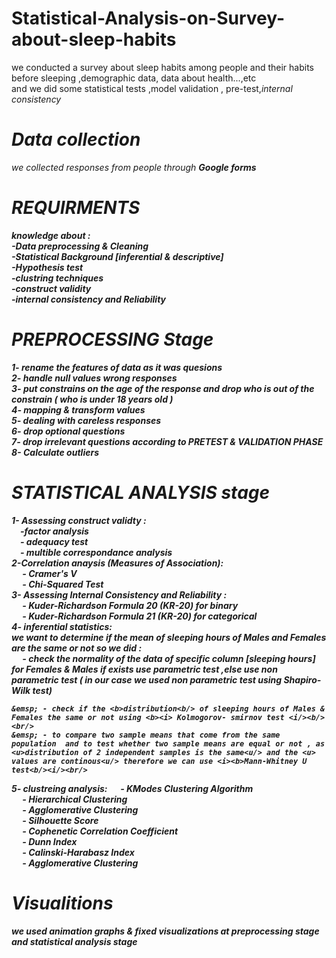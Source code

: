 # Statistical-Analysis-on-Survey-about-sleep-habits
we conducted a survey about sleep habits among people and their habits before sleeping ,demographic data, data about health...,etc <br/>and we did some statistical tests ,model validation , pre-test,<i>internal consistency<i/> <br/>
# Data collection
we collected responses from people through <b>Google forms<b/> 
# REQUIRMENTS
knowledge about :<br/>
-Data preprocessing & Cleaning <br/>
-Statistical  Background [inferential & descriptive]<br/>
-Hypothesis test<br/>
-clustring techniques<br/>
-construct validity <br/>
-internal consistency and Reliability<br/>

# PREPROCESSING Stage
1- rename the features of data as it was quesions<br/>
2- handle null values wrong responses<br/>
3- put constrains on the age of the response and drop who is out of the constrain ( who is under 18 years old )<br/>
4- mapping & transform values<br/>
5- dealing with careless responses<br/>
6- drop optional questions <br/>
7- drop irrelevant questions  according to <b><i> PRETEST & VALIDATION PHASE <i/> <b/><br/>
8- Calculate outliers<br/>
# STATISTICAL ANALYSIS stage
1- <b>Assessing construct validty :<b/><br/>
     &emsp;-factor analysis<br/>
     &emsp;- adequacy test<br/>
     &emsp;- multible correspondance analysis<br/>
2-<b>Correlation anaysis (Measures of Association): <b/><br/>
   &emsp;  - Cramer's V <br/>
   &emsp;  - Chi-Squared Test<br/>
3- <b> Assessing Internal Consistency and Reliability : <b/><br/>
    &emsp; - Kuder-Richardson Formula 20 (KR-20) for binary  <br/>
    &emsp; - Kuder-Richardson Formula 21 (KR-20) for categorical <br/>
4- <b>inferential statistics:<b/><br/>
we want to determine if the mean of sleeping hours of Males and Females are the same or not  so we did :<br/>
    &emsp; - check the normality of the data of specific column [sleeping hours] for Females & Males if exists use parametric test ,else use non parametric test ( in our case we used non parametric test using <b><i> Shapiro-Wilk test<b/><i>) <br/>
     
    &emsp; - check if the <b>distribution<b/> of sleeping hours of Males & Females the same or not using <b><i> Kolmogorov- smirnov test <i/><b/><br/>
    &emsp; - to compare two sample means that come from the same population  and to test whether two sample means are equal or not , as <u>distribution of 2 independent samples is the same<u/> and the <u> values are continous<u/> therefore we can use <i><b>Mann-Whitney U test<b/><i/><br/>
5- <b> clustreing analysis: <b/>
   &emsp;  - KModes Clustering Algorithm<br/>
   &emsp;  - Hierarchical Clustering<br/>
   &emsp;  - Agglomerative Clustering <br/>
   &emsp;  - Silhouette Score <br/>
   &emsp;  - Cophenetic Correlation Coefficient<br/>
   &emsp;  - Dunn Index<br/>
    &emsp; - Calinski-Harabasz Index<br/>
    &emsp; - Agglomerative Clustering<br/>
# Visualitions
we used  animation graphs  & fixed visualizations at preprocessing stage and statistical analysis stage


